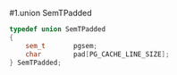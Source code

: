 #1.union SemTPadded

```cpp
typedef union SemTPadded
{
	sem_t		pgsem;
	char		pad[PG_CACHE_LINE_SIZE];
} SemTPadded;
```
